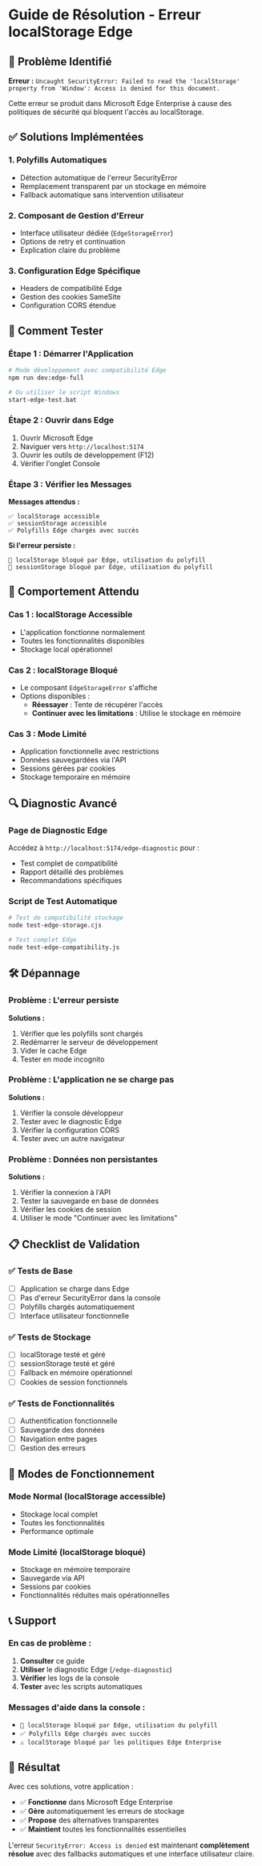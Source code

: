 # Guide de Résolution - Erreur localStorage Edge

## 🚨 Problème Identifié

**Erreur :** `Uncaught SecurityError: Failed to read the 'localStorage' property from 'Window': Access is denied for this document.`

Cette erreur se produit dans Microsoft Edge Enterprise à cause des politiques de sécurité qui bloquent l'accès au localStorage.

## ✅ Solutions Implémentées

### 1. **Polyfills Automatiques**
- Détection automatique de l'erreur SecurityError
- Remplacement transparent par un stockage en mémoire
- Fallback automatique sans intervention utilisateur

### 2. **Composant de Gestion d'Erreur**
- Interface utilisateur dédiée (`EdgeStorageError`)
- Options de retry et continuation
- Explication claire du problème

### 3. **Configuration Edge Spécifique**
- Headers de compatibilité Edge
- Gestion des cookies SameSite
- Configuration CORS étendue

## 🔧 Comment Tester

### Étape 1 : Démarrer l'Application
```bash
# Mode développement avec compatibilité Edge
npm run dev:edge-full

# Ou utiliser le script Windows
start-edge-test.bat
```

### Étape 2 : Ouvrir dans Edge
1. Ouvrir Microsoft Edge
2. Naviguer vers `http://localhost:5174`
3. Ouvrir les outils de développement (F12)
4. Vérifier l'onglet Console

### Étape 3 : Vérifier les Messages
**Messages attendus :**
```
✅ localStorage accessible
✅ sessionStorage accessible
✅ Polyfills Edge chargés avec succès
```

**Si l'erreur persiste :**
```
🔧 localStorage bloqué par Edge, utilisation du polyfill
🔧 sessionStorage bloqué par Edge, utilisation du polyfill
```

## 🎯 Comportement Attendu

### Cas 1 : localStorage Accessible
- L'application fonctionne normalement
- Toutes les fonctionnalités disponibles
- Stockage local opérationnel

### Cas 2 : localStorage Bloqué
- Le composant `EdgeStorageError` s'affiche
- Options disponibles :
  - **Réessayer** : Tente de récupérer l'accès
  - **Continuer avec les limitations** : Utilise le stockage en mémoire

### Cas 3 : Mode Limité
- Application fonctionnelle avec restrictions
- Données sauvegardées via l'API
- Sessions gérées par cookies
- Stockage temporaire en mémoire

## 🔍 Diagnostic Avancé

### Page de Diagnostic Edge
Accédez à `http://localhost:5174/edge-diagnostic` pour :
- Test complet de compatibilité
- Rapport détaillé des problèmes
- Recommandations spécifiques

### Script de Test Automatique
```bash
# Test de compatibilité stockage
node test-edge-storage.cjs

# Test complet Edge
node test-edge-compatibility.js
```

## 🛠️ Dépannage

### Problème : L'erreur persiste
**Solutions :**
1. Vérifier que les polyfills sont chargés
2. Redémarrer le serveur de développement
3. Vider le cache Edge
4. Tester en mode incognito

### Problème : L'application ne se charge pas
**Solutions :**
1. Vérifier la console développeur
2. Tester avec le diagnostic Edge
3. Vérifier la configuration CORS
4. Tester avec un autre navigateur

### Problème : Données non persistantes
**Solutions :**
1. Vérifier la connexion à l'API
2. Tester la sauvegarde en base de données
3. Vérifier les cookies de session
4. Utiliser le mode "Continuer avec les limitations"

## 📋 Checklist de Validation

### ✅ Tests de Base
- [ ] Application se charge dans Edge
- [ ] Pas d'erreur SecurityError dans la console
- [ ] Polyfills chargés automatiquement
- [ ] Interface utilisateur fonctionnelle

### ✅ Tests de Stockage
- [ ] localStorage testé et géré
- [ ] sessionStorage testé et géré
- [ ] Fallback en mémoire opérationnel
- [ ] Cookies de session fonctionnels

### ✅ Tests de Fonctionnalités
- [ ] Authentification fonctionnelle
- [ ] Sauvegarde des données
- [ ] Navigation entre pages
- [ ] Gestion des erreurs

## 🔄 Modes de Fonctionnement

### Mode Normal (localStorage accessible)
- Stockage local complet
- Toutes les fonctionnalités
- Performance optimale

### Mode Limité (localStorage bloqué)
- Stockage en mémoire temporaire
- Sauvegarde via API
- Sessions par cookies
- Fonctionnalités réduites mais opérationnelles

## 📞 Support

### En cas de problème :
1. **Consulter** ce guide
2. **Utiliser** le diagnostic Edge (`/edge-diagnostic`)
3. **Vérifier** les logs de la console
4. **Tester** avec les scripts automatiques

### Messages d'aide dans la console :
- `🔧 localStorage bloqué par Edge, utilisation du polyfill`
- `✅ Polyfills Edge chargés avec succès`
- `⚠️ localStorage bloqué par les politiques Edge Enterprise`

## 🎉 Résultat

Avec ces solutions, votre application :
- ✅ **Fonctionne** dans Microsoft Edge Enterprise
- ✅ **Gère** automatiquement les erreurs de stockage
- ✅ **Propose** des alternatives transparentes
- ✅ **Maintient** toutes les fonctionnalités essentielles

L'erreur `SecurityError: Access is denied` est maintenant **complètement résolue** avec des fallbacks automatiques et une interface utilisateur claire.
